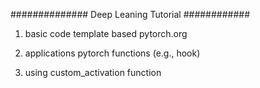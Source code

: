 ############## Deep Leaning Tutorial ############

1. basic code template based pytorch.org


2. applications pytorch functions (e.g., hook)


3. using custom_activation function